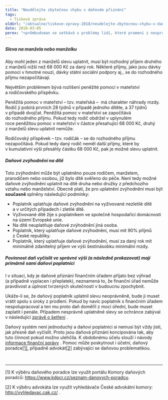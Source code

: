 ```yaml
---
title: "Neudělejte zbytečnou chybu v daňovém přiznání"
tags:
  - Tisková zpráva
oldUrl: "/aktualne/tiskove-zpravy-2018/neudelejte-zbytecnou-chybu-v-danovem-priznani"
date: 2018-03-05
perex: "<p>Ombudsman se setkává s problémy lidí, které pramení z nesprávného vyplnění daňového přiznání k dani z příjmů fyzických osob.  Prvním úskalím je uplatnění slevy na manžela nebo manželku a správné rozlišení příspěvků, které se započítávají do rozhodného příjmu pro účely uplatnění slevy. Druhým problémem je otázka toho, kdo může uplatnit slevu na dítě. Přinášíme proto jednoduchý manuál, jak se v těchto otázkách vyznat. Připomínáme, že daňové přiznání za rok 2017 je třeba podat nejpozději do 3. dubna 2018 (včetně). </p>"
---
```


<!-- imported from the old website -->

<h5>Sleva na manžela nebo manželku</h5> <p>Aby mohl jeden z manželů slevu uplatnit, musí být rozhodný příjem druhého z manželů nižší než 68 000 Kč za daný rok. Některé příjmy, jako jsou dávky pomoci v hmotné nouzi, dávky státní sociální podpory aj., se do rozhodného příjmu nezapočítávají. </p> <p>Největším problémem bývá rozlišení peněžité pomoci v mateřství a rodičovského příspěvku. </p> <p>Peněžitá pomoc v mateřství – tzv. mateřská &ndash;  má charakter náhrady mzdy. Rodič ji pobírá prvních 28 týdnů v případě jednoho dítěte, a 37 týdnů v případě dvojčat. Peněžitá pomoc v mateřství se započítává do rozhodného příjmu. Pokud tedy rodič obdržel v uplynulém roce peněžitou pomoc v mateřství v částce přesahující 68 000 Kč, druhý z manželů slevu uplatnit nemůže.</p> <p>Rodičovský příspěvek – tzv. rodičák – se do rozhodného příjmu nezapočítává. Pokud tedy daný rodič neměl další příjmy, které by v kumulativní výši přesáhly částku 68 000 Kč, pak je možné slevu uplatnit.</p> <h5>Daňové zvýhodnění na dítě </h5> <p>Toto zvýhodnění může být uplatněno pouze rodičem, manželem, prarodičem nebo osobou, jíž bylo dítě svěřeno do péče. Není tedy možné daňové zvýhodnění uplatnit na dítě druha nebo družky z předchozího vztahu nebo manželství. Obecně platí, že pro uplatnění zvýhodnění musí být <b>současně </b>splněny následující podmínky:</p> <ul><li>Poplatník uplatňuje daňové zvýhodnění na vyživované nezletilé dítě a v určitých případech i zletilé dítě. </li><li>Vyživované dítě žije s poplatníkem ve společně hospodařící domácnosti na území Evropské unie.</li><li>Na dítě neuplatňuje daňové zvýhodnění jiná osoba.</li><li>Poplatník, který uplatňuje daňové zvýhodnění, musí mít 90% příjmů z České republiky.</li><li>Poplatník, který uplatňuje daňové zvýhodnění, musí za daný rok mít minimálně zdanitelný příjem ve výši šestinásobku minimální mzdy.</li></ul> <h5>Povinnost daň vyčíslit ve správné výši (a následně prokazovat) mají primárně sami daňoví poplatníci</h5><p> I v situaci, kdy je daňové přiznání finančním úřadem přijato bez výhrad (a případně vyplacen i přeplatek), neznamená to, že finanční úřad nemůže pravdivost a úplnost tvrzených skutečností v budoucnu zpochybnit. </p> <p>Ukáže-li se, že daňový poplatník uplatnil slevu neoprávněně, bude ji muset vrátit spolu s úroky z prodlení. Pokud by navíc poplatník s finančním úřadem nespolupracoval a ten mu proto daň doměřil z moci úřední, bude muset zaplatit i penále. Případem nesprávně uplatněné slevy se ochránce zabýval v následující <a title="Otevření do nového okna" href="http://eso.ochrance.cz/Nalezene/Edit/5842" target="_blank">zprávě o šetření</a> <img alt="" src="https://www.ochrance.cz/typo3/ext/od_linkdesc/icons/external.gif" class="od_linkdesc_icon_external" />.</p> <p>Daňový systém není jednoduchý a daňoví poplatníci si nemusí být vždy jisti, jak přesně daň vyčíslit. Proto jsou daňová přiznání koncipována tak, aby tuto činnost pokud možno ulehčila. K obdobnému účelu slouží i návody <a title="Otevření do nového okna" href="http://www.financnisprava.cz/cs/dane/dane/dan-z-prijmu/fyzicke-osoby-poplatnik/obecne-informace" target="_blank">informace finanční správy</a> <img alt="" src="https://www.ochrance.cz/typo3/ext/od_linkdesc/icons/external.gif" class="od_linkdesc_icon_external" />. Pomoc může poskytnout i účetní, daňový poradce<a href="https://www.kdpcr.cz/seznam-danovych-poradcu" name="_ftnref1">[1]</a>, případně advokát<a href="http://vyhledavac.cak.cz/" name="_ftnref2">[2]</a> zabývající se daňovou problematikou. </p><br /> <hr /> <p>[1] K výběru daňového poradce lze využít portálu Komory daňových poradců: <a href="https://www.kdpcr.cz/seznam-danovych-poradcu" target="_blank">https://www.kdpcr.cz/seznam-danovych-poradcu</a>. </p> <p>[2] K výběru advokáta lze využít vyhledávače České advokátní komory: <a title="Otevření do nového okna" href="http://vyhledavac.cak.cz/" target="_blank">http://vyhledavac.cak.cz/</a> <img alt="" src="https://www.ochrance.cz/typo3/ext/od_linkdesc/icons/external.gif" class="od_linkdesc_icon_external" />. </p>
